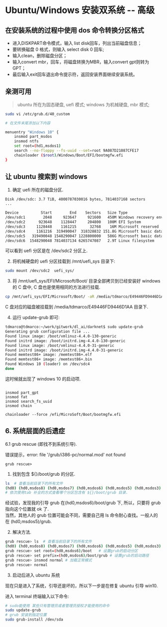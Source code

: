 # Ubuntu/Windows 安装双系统 -- 高级   

## 在安装系统的过程中使用 dos 命令转换分区格式   

- 进入DISKPART命令模式，输入 list disk回车，列出当前磁盘信息；
- 要转换磁盘 0 格式，则输入 select disk 0 回车;   
- 输入clean，删除磁盘分区；
- 输入convert mbr，回车，将磁盘转换为MBR，输入convert gpt则转为GPT；
- 最后输入exit回车退出命令提示符，返回安装界面继续安装系统。


## 亲测可用   

> ubuntu 所在为固态硬盘, uefi 模式; windows 为机械硬盘, mbr 模式; 

```bash
sudo vi /etc/grub.d/40_custom

# 在文件末尾添加以下内容  

menuentry "Windows 10" {
    insmod part_msdos
    insmod ntfs
    set root=(hd1,msdos1)
    search --no-floppy --fs-uuid --set=root 9A087D21087CFE17
    chainloader ($root)/Windows/Boot/EFI/bootmgfw.efi
}
```

## 让 ubuntu 搜索到 windows 

1. 确定 uefi 所在的磁盘分区.  

```bash
Disk /dev/sdc: 3.7 TiB, 4000787030016 bytes, 7814037168 sectors
...

Device          Start        End    Sectors   Size Type
/dev/sdc1        2048     923647     921600   450M Windows recovery environment
/dev/sdc2      923648    1128447     204800   100M EFI System
/dev/sdc3     1128448    1161215      32768    16M Microsoft reserved
/dev/sdc4     1161216  319490047  318328832 151.8G Microsoft basic data
/dev/sdc5   319490048 1548290047 1228800000   586G Microsoft basic data
/dev/sdc6  1548290048 7814037134 6265747087   2.9T Linux filesystem
```

可以看到 uefi 分区是在 /dev/sdc2 分区上.   

2. 将机械硬盘的 uefi 分区挂载到 /mnt/uefi_sys 目录下:   

```bash
sudo mount /dev/sdc2  uefi_sys/
```

3. 将 /mnt/uefi_sys/EFI/Microsoft/Boot/ 目录全部拷贝到已经安装好 windows 的 C 盘中, C 盘也是使用相同的方法进行挂载.   

```bash
cp /mnt/uefi_sys/EFI/Microsoft/Boot/ -aR /media/tdmarco/E49446FD9446D1AA
```

C 盘对应的磁盘被挂载到 /media/tdmarco/E49446FD9446D1AA 目录下.    

4. 运行 update-grub 即可:   

```bash
tdmarco@tdmarco:~/work/gitwork/dl_ai/darknet$ sudo update-grub
Generating grub configuration file ...
Found linux image: /boot/vmlinuz-4.4.0-130-generic
Found initrd image: /boot/initrd.img-4.4.0-130-generic
Found linux image: /boot/vmlinuz-4.4.0-31-generic
Found initrd image: /boot/initrd.img-4.4.0-31-generic
Found memtest86+ image: /memtest86+.elf
Found memtest86+ image: /memtest86+.bin
Found Windows 10 (loader) on /dev/sdc4
done
```

这时候就出现了 windows 10 的启动项.   


```grub

insmod part_gpt
insmod fat
insmod search_fs_uuid
insmod chain

chainloader --force /efi/MicroSoft/Boot/bootmgfw.efi
```

## 6. 系统层面的后遗症    
6.1 grub rescue (即找不到系统引导).   

错误提示，error: file '/grub/i386-pc/normal.mod' not found   

```
grub rescue>
```

1) 找到包含 ${}/boot/grub 的分区.   

```bash
ls  # 查看当前目录下的所有文件  
(hd0) (hd0,msdos8) (hd0,msdos7) (hd0,msdos6) (hd0,msdos5) (hd0,msdos3) (hd0,msdos2) (hd0,msdos1)
# 依次使用tab 补全的方式查看哪个分区包含有 ${}/boot/grub 目录.   
```

经试验，发现我的引导 grub 在(hd0,msdos6)/boot/grub 下, 所以，只要将 grub 指向这个位置就 ok 了.   
当然，其他人的 grub 位置可能会不同，需要自己用 ls 命令耐心查找。一般人的在 (hd0,msdos5)/grub.   

2) 解决方法.   

```bash
grub rescue> ls  # 查看当前目录下的所有文件  
(hd0) (hd0,msdos8) (hd0,msdos7) (hd0,msdos6) (hd0,msdos5) (hd0,msdos3) (hd0,msdos2) (hd0,msdos1)  
grub rescue> set root=(hd0,msdos6)/boot   # 设置grub的启动分区  
grub rescue> set prefix=(hd0,msdos6)/boot/grub # 设置grub的启动路径  
grub rescue> insmod normal # 加载正常模式  
grub rescue> normal  
```

3) 启动后进入 ubuntu 系统   

现在只是进入了系统，引导还是坏的，所以下一步是在修复 ubuntu 引导 win10.   

进入 terminal 终端输入以下命令:   

```bash
# sudo能使用 某些只有管理员或者管理员授权才能使用的命令  
sudo update-grub  
# grub 安装到指定位置  
sudo grub-install /dev/sda 
``` 
